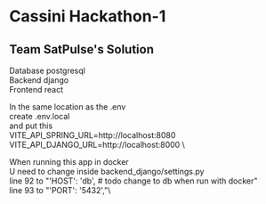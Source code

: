 # Cassini Hackathon-1
## Team SatPulse's Solution

Database postgresql \
Backend django\
Frontend react

In the same location as the .env\
create .env.local\
and put this\
VITE_API_SPRING_URL=http://localhost:8080 \
VITE_API_DJANGO_URL=http://localhost:8000 \

When running this app in docker\
U need to change inside backend_django/settings.py\
line 92 to "'HOST': 'db', # todo change to db when run with docker"\
line 93 to "'PORT': '5432',"\
